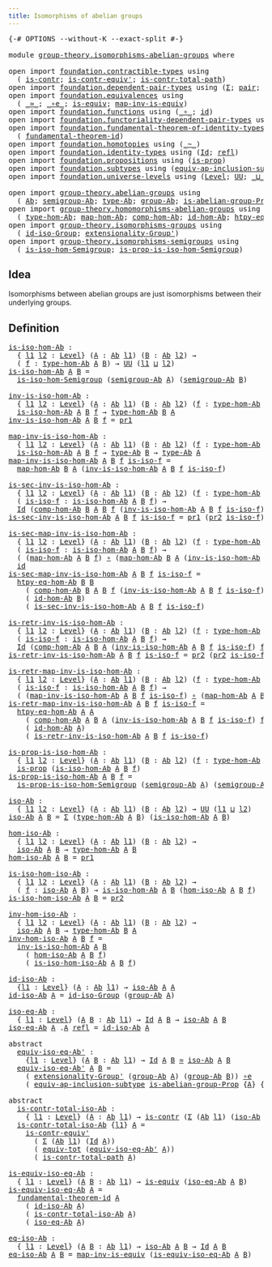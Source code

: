 ```yaml
---
title: Isomorphisms of abelian groups
---
```


<pre class="Agda"><a id="56" class="Symbol">{-#</a> <a id="60" class="Keyword">OPTIONS</a> <a id="68" class="Pragma">--without-K</a> <a id="80" class="Pragma">--exact-split</a> <a id="94" class="Symbol">#-}</a>

<a id="99" class="Keyword">module</a> <a id="106" href="group-theory.isomorphisms-abelian-groups.html" class="Module">group-theory.isomorphisms-abelian-groups</a> <a id="147" class="Keyword">where</a>

<a id="154" class="Keyword">open</a> <a id="159" class="Keyword">import</a> <a id="166" href="foundation.contractible-types.html" class="Module">foundation.contractible-types</a> <a id="196" class="Keyword">using</a>
  <a id="204" class="Symbol">(</a> <a id="206" href="foundation-core.contractible-types.html#1006" class="Function">is-contr</a><a id="214" class="Symbol">;</a> <a id="216" href="foundation-core.contractible-types.html#3813" class="Function">is-contr-equiv&#39;</a><a id="231" class="Symbol">;</a> <a id="233" href="foundation-core.contractible-types.html#2046" class="Function">is-contr-total-path</a><a id="252" class="Symbol">)</a>
<a id="254" class="Keyword">open</a> <a id="259" class="Keyword">import</a> <a id="266" href="foundation.dependent-pair-types.html" class="Module">foundation.dependent-pair-types</a> <a id="298" class="Keyword">using</a> <a id="304" class="Symbol">(</a><a id="305" href="foundation-core.dependent-pair-types.html#515" class="Record">Σ</a><a id="306" class="Symbol">;</a> <a id="308" href="foundation-core.dependent-pair-types.html#588" class="InductiveConstructor">pair</a><a id="312" class="Symbol">;</a> <a id="314" href="foundation-core.dependent-pair-types.html#605" class="Field">pr1</a><a id="317" class="Symbol">;</a> <a id="319" href="foundation-core.dependent-pair-types.html#617" class="Field">pr2</a><a id="322" class="Symbol">)</a>
<a id="324" class="Keyword">open</a> <a id="329" class="Keyword">import</a> <a id="336" href="foundation.equivalences.html" class="Module">foundation.equivalences</a> <a id="360" class="Keyword">using</a>
  <a id="368" class="Symbol">(</a> <a id="370" href="foundation-core.equivalences.html#1621" class="Function Operator">_≃_</a><a id="373" class="Symbol">;</a> <a id="375" href="foundation-core.equivalences.html#7869" class="Function Operator">_∘e_</a><a id="379" class="Symbol">;</a> <a id="381" href="foundation-core.equivalences.html#1556" class="Function">is-equiv</a><a id="389" class="Symbol">;</a> <a id="391" href="foundation-core.equivalences.html#4187" class="Function">map-inv-is-equiv</a><a id="407" class="Symbol">)</a>
<a id="409" class="Keyword">open</a> <a id="414" class="Keyword">import</a> <a id="421" href="foundation.functions.html" class="Module">foundation.functions</a> <a id="442" class="Keyword">using</a> <a id="448" class="Symbol">(</a><a id="449" href="foundation-core.functions.html#420" class="Function Operator">_∘_</a><a id="452" class="Symbol">;</a> <a id="454" href="foundation-core.functions.html#322" class="Function">id</a><a id="456" class="Symbol">)</a>
<a id="458" class="Keyword">open</a> <a id="463" class="Keyword">import</a> <a id="470" href="foundation.functoriality-dependent-pair-types.html" class="Module">foundation.functoriality-dependent-pair-types</a> <a id="516" class="Keyword">using</a> <a id="522" class="Symbol">(</a><a id="523" href="foundation-core.functoriality-dependent-pair-types.html#6817" class="Function">equiv-tot</a><a id="532" class="Symbol">)</a>
<a id="534" class="Keyword">open</a> <a id="539" class="Keyword">import</a> <a id="546" href="foundation.fundamental-theorem-of-identity-types.html" class="Module">foundation.fundamental-theorem-of-identity-types</a> <a id="595" class="Keyword">using</a>
  <a id="603" class="Symbol">(</a> <a id="605" href="foundation-core.fundamental-theorem-of-identity-types.html#1904" class="Function">fundamental-theorem-id</a><a id="627" class="Symbol">)</a>
<a id="629" class="Keyword">open</a> <a id="634" class="Keyword">import</a> <a id="641" href="foundation.homotopies.html" class="Module">foundation.homotopies</a> <a id="663" class="Keyword">using</a> <a id="669" class="Symbol">(</a><a id="670" href="foundation-core.homotopies.html#627" class="Function Operator">_~_</a><a id="673" class="Symbol">)</a>
<a id="675" class="Keyword">open</a> <a id="680" class="Keyword">import</a> <a id="687" href="foundation.identity-types.html" class="Module">foundation.identity-types</a> <a id="713" class="Keyword">using</a> <a id="719" class="Symbol">(</a><a id="720" href="foundation-core.identity-types.html#1767" class="Datatype">Id</a><a id="722" class="Symbol">;</a> <a id="724" href="foundation-core.identity-types.html#1820" class="InductiveConstructor">refl</a><a id="728" class="Symbol">)</a>
<a id="730" class="Keyword">open</a> <a id="735" class="Keyword">import</a> <a id="742" href="foundation.propositions.html" class="Module">foundation.propositions</a> <a id="766" class="Keyword">using</a> <a id="772" class="Symbol">(</a><a id="773" href="foundation-core.propositions.html#1309" class="Function">is-prop</a><a id="780" class="Symbol">)</a>
<a id="782" class="Keyword">open</a> <a id="787" class="Keyword">import</a> <a id="794" href="foundation.subtypes.html" class="Module">foundation.subtypes</a> <a id="814" class="Keyword">using</a> <a id="820" class="Symbol">(</a><a id="821" href="foundation-core.subtypes.html#4122" class="Function">equiv-ap-inclusion-subtype</a><a id="847" class="Symbol">)</a>
<a id="849" class="Keyword">open</a> <a id="854" class="Keyword">import</a> <a id="861" href="foundation.universe-levels.html" class="Module">foundation.universe-levels</a> <a id="888" class="Keyword">using</a> <a id="894" class="Symbol">(</a><a id="895" href="Agda.Primitive.html#597" class="Postulate">Level</a><a id="900" class="Symbol">;</a> <a id="902" href="foundation-core.universe-levels.html#235" class="Primitive">UU</a><a id="904" class="Symbol">;</a> <a id="906" href="Agda.Primitive.html#810" class="Primitive Operator">_⊔_</a><a id="909" class="Symbol">)</a>

<a id="912" class="Keyword">open</a> <a id="917" class="Keyword">import</a> <a id="924" href="group-theory.abelian-groups.html" class="Module">group-theory.abelian-groups</a> <a id="952" class="Keyword">using</a>
  <a id="960" class="Symbol">(</a> <a id="962" href="group-theory.abelian-groups.html#2476" class="Function">Ab</a><a id="964" class="Symbol">;</a> <a id="966" href="group-theory.abelian-groups.html#3610" class="Function">semigroup-Ab</a><a id="978" class="Symbol">;</a> <a id="980" href="group-theory.abelian-groups.html#2690" class="Function">type-Ab</a><a id="987" class="Symbol">;</a> <a id="989" href="group-theory.abelian-groups.html#2544" class="Function">group-Ab</a><a id="997" class="Symbol">;</a> <a id="999" href="group-theory.abelian-groups.html#1971" class="Function">is-abelian-group-Prop</a><a id="1020" class="Symbol">)</a>
<a id="1022" class="Keyword">open</a> <a id="1027" class="Keyword">import</a> <a id="1034" href="group-theory.homomorphisms-abelian-groups.html" class="Module">group-theory.homomorphisms-abelian-groups</a> <a id="1076" class="Keyword">using</a>
  <a id="1084" class="Symbol">(</a> <a id="1086" href="group-theory.homomorphisms-abelian-groups.html#1796" class="Function">type-hom-Ab</a><a id="1097" class="Symbol">;</a> <a id="1099" href="group-theory.homomorphisms-abelian-groups.html#1883" class="Function">map-hom-Ab</a><a id="1109" class="Symbol">;</a> <a id="1111" href="group-theory.homomorphisms-abelian-groups.html#4329" class="Function">comp-hom-Ab</a><a id="1122" class="Symbol">;</a> <a id="1124" href="group-theory.homomorphisms-abelian-groups.html#4173" class="Function">id-hom-Ab</a><a id="1133" class="Symbol">;</a> <a id="1135" href="group-theory.homomorphisms-abelian-groups.html#3176" class="Function">htpy-eq-hom-Ab</a><a id="1149" class="Symbol">)</a>
<a id="1151" class="Keyword">open</a> <a id="1156" class="Keyword">import</a> <a id="1163" href="group-theory.isomorphisms-groups.html" class="Module">group-theory.isomorphisms-groups</a> <a id="1196" class="Keyword">using</a>
  <a id="1204" class="Symbol">(</a> <a id="1206" href="group-theory.isomorphisms-groups.html#2660" class="Function">id-iso-Group</a><a id="1218" class="Symbol">;</a> <a id="1220" href="group-theory.isomorphisms-groups.html#3049" class="Function">extensionality-Group&#39;</a><a id="1241" class="Symbol">)</a>
<a id="1243" class="Keyword">open</a> <a id="1248" class="Keyword">import</a> <a id="1255" href="group-theory.isomorphisms-semigroups.html" class="Module">group-theory.isomorphisms-semigroups</a> <a id="1292" class="Keyword">using</a>
  <a id="1300" class="Symbol">(</a> <a id="1302" href="group-theory.isomorphisms-semigroups.html#1996" class="Function">is-iso-hom-Semigroup</a><a id="1322" class="Symbol">;</a> <a id="1324" href="group-theory.isomorphisms-semigroups.html#3633" class="Function">is-prop-is-iso-hom-Semigroup</a><a id="1352" class="Symbol">)</a>
</pre>
## Idea

Isomorphisms between abelian groups are just isomorphisms between their underlying groups.

## Definition

<pre class="Agda"><a id="is-iso-hom-Ab"></a><a id="1483" href="group-theory.isomorphisms-abelian-groups.html#1483" class="Function">is-iso-hom-Ab</a> <a id="1497" class="Symbol">:</a>
  <a id="1501" class="Symbol">{</a> <a id="1503" href="group-theory.isomorphisms-abelian-groups.html#1503" class="Bound">l1</a> <a id="1506" href="group-theory.isomorphisms-abelian-groups.html#1506" class="Bound">l2</a> <a id="1509" class="Symbol">:</a> <a id="1511" href="Agda.Primitive.html#597" class="Postulate">Level</a><a id="1516" class="Symbol">}</a> <a id="1518" class="Symbol">(</a><a id="1519" href="group-theory.isomorphisms-abelian-groups.html#1519" class="Bound">A</a> <a id="1521" class="Symbol">:</a> <a id="1523" href="group-theory.abelian-groups.html#2476" class="Function">Ab</a> <a id="1526" href="group-theory.isomorphisms-abelian-groups.html#1503" class="Bound">l1</a><a id="1528" class="Symbol">)</a> <a id="1530" class="Symbol">(</a><a id="1531" href="group-theory.isomorphisms-abelian-groups.html#1531" class="Bound">B</a> <a id="1533" class="Symbol">:</a> <a id="1535" href="group-theory.abelian-groups.html#2476" class="Function">Ab</a> <a id="1538" href="group-theory.isomorphisms-abelian-groups.html#1506" class="Bound">l2</a><a id="1540" class="Symbol">)</a> <a id="1542" class="Symbol">→</a>
  <a id="1546" class="Symbol">(</a> <a id="1548" href="group-theory.isomorphisms-abelian-groups.html#1548" class="Bound">f</a> <a id="1550" class="Symbol">:</a> <a id="1552" href="group-theory.homomorphisms-abelian-groups.html#1796" class="Function">type-hom-Ab</a> <a id="1564" href="group-theory.isomorphisms-abelian-groups.html#1519" class="Bound">A</a> <a id="1566" href="group-theory.isomorphisms-abelian-groups.html#1531" class="Bound">B</a><a id="1567" class="Symbol">)</a> <a id="1569" class="Symbol">→</a> <a id="1571" href="foundation-core.universe-levels.html#235" class="Primitive">UU</a> <a id="1574" class="Symbol">(</a><a id="1575" href="group-theory.isomorphisms-abelian-groups.html#1503" class="Bound">l1</a> <a id="1578" href="Agda.Primitive.html#810" class="Primitive Operator">⊔</a> <a id="1580" href="group-theory.isomorphisms-abelian-groups.html#1506" class="Bound">l2</a><a id="1582" class="Symbol">)</a>
<a id="1584" href="group-theory.isomorphisms-abelian-groups.html#1483" class="Function">is-iso-hom-Ab</a> <a id="1598" href="group-theory.isomorphisms-abelian-groups.html#1598" class="Bound">A</a> <a id="1600" href="group-theory.isomorphisms-abelian-groups.html#1600" class="Bound">B</a> <a id="1602" class="Symbol">=</a>
  <a id="1606" href="group-theory.isomorphisms-semigroups.html#1996" class="Function">is-iso-hom-Semigroup</a> <a id="1627" class="Symbol">(</a><a id="1628" href="group-theory.abelian-groups.html#3610" class="Function">semigroup-Ab</a> <a id="1641" href="group-theory.isomorphisms-abelian-groups.html#1598" class="Bound">A</a><a id="1642" class="Symbol">)</a> <a id="1644" class="Symbol">(</a><a id="1645" href="group-theory.abelian-groups.html#3610" class="Function">semigroup-Ab</a> <a id="1658" href="group-theory.isomorphisms-abelian-groups.html#1600" class="Bound">B</a><a id="1659" class="Symbol">)</a>

<a id="inv-is-iso-hom-Ab"></a><a id="1662" href="group-theory.isomorphisms-abelian-groups.html#1662" class="Function">inv-is-iso-hom-Ab</a> <a id="1680" class="Symbol">:</a>
  <a id="1684" class="Symbol">{</a> <a id="1686" href="group-theory.isomorphisms-abelian-groups.html#1686" class="Bound">l1</a> <a id="1689" href="group-theory.isomorphisms-abelian-groups.html#1689" class="Bound">l2</a> <a id="1692" class="Symbol">:</a> <a id="1694" href="Agda.Primitive.html#597" class="Postulate">Level</a><a id="1699" class="Symbol">}</a> <a id="1701" class="Symbol">(</a><a id="1702" href="group-theory.isomorphisms-abelian-groups.html#1702" class="Bound">A</a> <a id="1704" class="Symbol">:</a> <a id="1706" href="group-theory.abelian-groups.html#2476" class="Function">Ab</a> <a id="1709" href="group-theory.isomorphisms-abelian-groups.html#1686" class="Bound">l1</a><a id="1711" class="Symbol">)</a> <a id="1713" class="Symbol">(</a><a id="1714" href="group-theory.isomorphisms-abelian-groups.html#1714" class="Bound">B</a> <a id="1716" class="Symbol">:</a> <a id="1718" href="group-theory.abelian-groups.html#2476" class="Function">Ab</a> <a id="1721" href="group-theory.isomorphisms-abelian-groups.html#1689" class="Bound">l2</a><a id="1723" class="Symbol">)</a> <a id="1725" class="Symbol">(</a><a id="1726" href="group-theory.isomorphisms-abelian-groups.html#1726" class="Bound">f</a> <a id="1728" class="Symbol">:</a> <a id="1730" href="group-theory.homomorphisms-abelian-groups.html#1796" class="Function">type-hom-Ab</a> <a id="1742" href="group-theory.isomorphisms-abelian-groups.html#1702" class="Bound">A</a> <a id="1744" href="group-theory.isomorphisms-abelian-groups.html#1714" class="Bound">B</a><a id="1745" class="Symbol">)</a> <a id="1747" class="Symbol">→</a>
  <a id="1751" href="group-theory.isomorphisms-abelian-groups.html#1483" class="Function">is-iso-hom-Ab</a> <a id="1765" href="group-theory.isomorphisms-abelian-groups.html#1702" class="Bound">A</a> <a id="1767" href="group-theory.isomorphisms-abelian-groups.html#1714" class="Bound">B</a> <a id="1769" href="group-theory.isomorphisms-abelian-groups.html#1726" class="Bound">f</a> <a id="1771" class="Symbol">→</a> <a id="1773" href="group-theory.homomorphisms-abelian-groups.html#1796" class="Function">type-hom-Ab</a> <a id="1785" href="group-theory.isomorphisms-abelian-groups.html#1714" class="Bound">B</a> <a id="1787" href="group-theory.isomorphisms-abelian-groups.html#1702" class="Bound">A</a>
<a id="1789" href="group-theory.isomorphisms-abelian-groups.html#1662" class="Function">inv-is-iso-hom-Ab</a> <a id="1807" href="group-theory.isomorphisms-abelian-groups.html#1807" class="Bound">A</a> <a id="1809" href="group-theory.isomorphisms-abelian-groups.html#1809" class="Bound">B</a> <a id="1811" href="group-theory.isomorphisms-abelian-groups.html#1811" class="Bound">f</a> <a id="1813" class="Symbol">=</a> <a id="1815" href="foundation-core.dependent-pair-types.html#605" class="Field">pr1</a>

<a id="map-inv-is-iso-hom-Ab"></a><a id="1820" href="group-theory.isomorphisms-abelian-groups.html#1820" class="Function">map-inv-is-iso-hom-Ab</a> <a id="1842" class="Symbol">:</a>
  <a id="1846" class="Symbol">{</a> <a id="1848" href="group-theory.isomorphisms-abelian-groups.html#1848" class="Bound">l1</a> <a id="1851" href="group-theory.isomorphisms-abelian-groups.html#1851" class="Bound">l2</a> <a id="1854" class="Symbol">:</a> <a id="1856" href="Agda.Primitive.html#597" class="Postulate">Level</a><a id="1861" class="Symbol">}</a> <a id="1863" class="Symbol">(</a><a id="1864" href="group-theory.isomorphisms-abelian-groups.html#1864" class="Bound">A</a> <a id="1866" class="Symbol">:</a> <a id="1868" href="group-theory.abelian-groups.html#2476" class="Function">Ab</a> <a id="1871" href="group-theory.isomorphisms-abelian-groups.html#1848" class="Bound">l1</a><a id="1873" class="Symbol">)</a> <a id="1875" class="Symbol">(</a><a id="1876" href="group-theory.isomorphisms-abelian-groups.html#1876" class="Bound">B</a> <a id="1878" class="Symbol">:</a> <a id="1880" href="group-theory.abelian-groups.html#2476" class="Function">Ab</a> <a id="1883" href="group-theory.isomorphisms-abelian-groups.html#1851" class="Bound">l2</a><a id="1885" class="Symbol">)</a> <a id="1887" class="Symbol">(</a><a id="1888" href="group-theory.isomorphisms-abelian-groups.html#1888" class="Bound">f</a> <a id="1890" class="Symbol">:</a> <a id="1892" href="group-theory.homomorphisms-abelian-groups.html#1796" class="Function">type-hom-Ab</a> <a id="1904" href="group-theory.isomorphisms-abelian-groups.html#1864" class="Bound">A</a> <a id="1906" href="group-theory.isomorphisms-abelian-groups.html#1876" class="Bound">B</a><a id="1907" class="Symbol">)</a> <a id="1909" class="Symbol">→</a>
  <a id="1913" href="group-theory.isomorphisms-abelian-groups.html#1483" class="Function">is-iso-hom-Ab</a> <a id="1927" href="group-theory.isomorphisms-abelian-groups.html#1864" class="Bound">A</a> <a id="1929" href="group-theory.isomorphisms-abelian-groups.html#1876" class="Bound">B</a> <a id="1931" href="group-theory.isomorphisms-abelian-groups.html#1888" class="Bound">f</a> <a id="1933" class="Symbol">→</a> <a id="1935" href="group-theory.abelian-groups.html#2690" class="Function">type-Ab</a> <a id="1943" href="group-theory.isomorphisms-abelian-groups.html#1876" class="Bound">B</a> <a id="1945" class="Symbol">→</a> <a id="1947" href="group-theory.abelian-groups.html#2690" class="Function">type-Ab</a> <a id="1955" href="group-theory.isomorphisms-abelian-groups.html#1864" class="Bound">A</a>
<a id="1957" href="group-theory.isomorphisms-abelian-groups.html#1820" class="Function">map-inv-is-iso-hom-Ab</a> <a id="1979" href="group-theory.isomorphisms-abelian-groups.html#1979" class="Bound">A</a> <a id="1981" href="group-theory.isomorphisms-abelian-groups.html#1981" class="Bound">B</a> <a id="1983" href="group-theory.isomorphisms-abelian-groups.html#1983" class="Bound">f</a> <a id="1985" href="group-theory.isomorphisms-abelian-groups.html#1985" class="Bound">is-iso-f</a> <a id="1994" class="Symbol">=</a>
  <a id="1998" href="group-theory.homomorphisms-abelian-groups.html#1883" class="Function">map-hom-Ab</a> <a id="2009" href="group-theory.isomorphisms-abelian-groups.html#1981" class="Bound">B</a> <a id="2011" href="group-theory.isomorphisms-abelian-groups.html#1979" class="Bound">A</a> <a id="2013" class="Symbol">(</a><a id="2014" href="group-theory.isomorphisms-abelian-groups.html#1662" class="Function">inv-is-iso-hom-Ab</a> <a id="2032" href="group-theory.isomorphisms-abelian-groups.html#1979" class="Bound">A</a> <a id="2034" href="group-theory.isomorphisms-abelian-groups.html#1981" class="Bound">B</a> <a id="2036" href="group-theory.isomorphisms-abelian-groups.html#1983" class="Bound">f</a> <a id="2038" href="group-theory.isomorphisms-abelian-groups.html#1985" class="Bound">is-iso-f</a><a id="2046" class="Symbol">)</a>

<a id="is-sec-inv-is-iso-hom-Ab"></a><a id="2049" href="group-theory.isomorphisms-abelian-groups.html#2049" class="Function">is-sec-inv-is-iso-hom-Ab</a> <a id="2074" class="Symbol">:</a>
  <a id="2078" class="Symbol">{</a> <a id="2080" href="group-theory.isomorphisms-abelian-groups.html#2080" class="Bound">l1</a> <a id="2083" href="group-theory.isomorphisms-abelian-groups.html#2083" class="Bound">l2</a> <a id="2086" class="Symbol">:</a> <a id="2088" href="Agda.Primitive.html#597" class="Postulate">Level</a><a id="2093" class="Symbol">}</a> <a id="2095" class="Symbol">(</a><a id="2096" href="group-theory.isomorphisms-abelian-groups.html#2096" class="Bound">A</a> <a id="2098" class="Symbol">:</a> <a id="2100" href="group-theory.abelian-groups.html#2476" class="Function">Ab</a> <a id="2103" href="group-theory.isomorphisms-abelian-groups.html#2080" class="Bound">l1</a><a id="2105" class="Symbol">)</a> <a id="2107" class="Symbol">(</a><a id="2108" href="group-theory.isomorphisms-abelian-groups.html#2108" class="Bound">B</a> <a id="2110" class="Symbol">:</a> <a id="2112" href="group-theory.abelian-groups.html#2476" class="Function">Ab</a> <a id="2115" href="group-theory.isomorphisms-abelian-groups.html#2083" class="Bound">l2</a><a id="2117" class="Symbol">)</a> <a id="2119" class="Symbol">(</a><a id="2120" href="group-theory.isomorphisms-abelian-groups.html#2120" class="Bound">f</a> <a id="2122" class="Symbol">:</a> <a id="2124" href="group-theory.homomorphisms-abelian-groups.html#1796" class="Function">type-hom-Ab</a> <a id="2136" href="group-theory.isomorphisms-abelian-groups.html#2096" class="Bound">A</a> <a id="2138" href="group-theory.isomorphisms-abelian-groups.html#2108" class="Bound">B</a><a id="2139" class="Symbol">)</a> <a id="2141" class="Symbol">→</a>
  <a id="2145" class="Symbol">(</a> <a id="2147" href="group-theory.isomorphisms-abelian-groups.html#2147" class="Bound">is-iso-f</a> <a id="2156" class="Symbol">:</a> <a id="2158" href="group-theory.isomorphisms-abelian-groups.html#1483" class="Function">is-iso-hom-Ab</a> <a id="2172" href="group-theory.isomorphisms-abelian-groups.html#2096" class="Bound">A</a> <a id="2174" href="group-theory.isomorphisms-abelian-groups.html#2108" class="Bound">B</a> <a id="2176" href="group-theory.isomorphisms-abelian-groups.html#2120" class="Bound">f</a><a id="2177" class="Symbol">)</a> <a id="2179" class="Symbol">→</a>
  <a id="2183" href="foundation-core.identity-types.html#1767" class="Datatype">Id</a> <a id="2186" class="Symbol">(</a><a id="2187" href="group-theory.homomorphisms-abelian-groups.html#4329" class="Function">comp-hom-Ab</a> <a id="2199" href="group-theory.isomorphisms-abelian-groups.html#2108" class="Bound">B</a> <a id="2201" href="group-theory.isomorphisms-abelian-groups.html#2096" class="Bound">A</a> <a id="2203" href="group-theory.isomorphisms-abelian-groups.html#2108" class="Bound">B</a> <a id="2205" href="group-theory.isomorphisms-abelian-groups.html#2120" class="Bound">f</a> <a id="2207" class="Symbol">(</a><a id="2208" href="group-theory.isomorphisms-abelian-groups.html#1662" class="Function">inv-is-iso-hom-Ab</a> <a id="2226" href="group-theory.isomorphisms-abelian-groups.html#2096" class="Bound">A</a> <a id="2228" href="group-theory.isomorphisms-abelian-groups.html#2108" class="Bound">B</a> <a id="2230" href="group-theory.isomorphisms-abelian-groups.html#2120" class="Bound">f</a> <a id="2232" href="group-theory.isomorphisms-abelian-groups.html#2147" class="Bound">is-iso-f</a><a id="2240" class="Symbol">))</a> <a id="2243" class="Symbol">(</a><a id="2244" href="group-theory.homomorphisms-abelian-groups.html#4173" class="Function">id-hom-Ab</a> <a id="2254" href="group-theory.isomorphisms-abelian-groups.html#2108" class="Bound">B</a><a id="2255" class="Symbol">)</a>
<a id="2257" href="group-theory.isomorphisms-abelian-groups.html#2049" class="Function">is-sec-inv-is-iso-hom-Ab</a> <a id="2282" href="group-theory.isomorphisms-abelian-groups.html#2282" class="Bound">A</a> <a id="2284" href="group-theory.isomorphisms-abelian-groups.html#2284" class="Bound">B</a> <a id="2286" href="group-theory.isomorphisms-abelian-groups.html#2286" class="Bound">f</a> <a id="2288" href="group-theory.isomorphisms-abelian-groups.html#2288" class="Bound">is-iso-f</a> <a id="2297" class="Symbol">=</a> <a id="2299" href="foundation-core.dependent-pair-types.html#605" class="Field">pr1</a> <a id="2303" class="Symbol">(</a><a id="2304" href="foundation-core.dependent-pair-types.html#617" class="Field">pr2</a> <a id="2308" href="group-theory.isomorphisms-abelian-groups.html#2288" class="Bound">is-iso-f</a><a id="2316" class="Symbol">)</a>

<a id="is-sec-map-inv-is-iso-hom-Ab"></a><a id="2319" href="group-theory.isomorphisms-abelian-groups.html#2319" class="Function">is-sec-map-inv-is-iso-hom-Ab</a> <a id="2348" class="Symbol">:</a>
  <a id="2352" class="Symbol">{</a> <a id="2354" href="group-theory.isomorphisms-abelian-groups.html#2354" class="Bound">l1</a> <a id="2357" href="group-theory.isomorphisms-abelian-groups.html#2357" class="Bound">l2</a> <a id="2360" class="Symbol">:</a> <a id="2362" href="Agda.Primitive.html#597" class="Postulate">Level</a><a id="2367" class="Symbol">}</a> <a id="2369" class="Symbol">(</a><a id="2370" href="group-theory.isomorphisms-abelian-groups.html#2370" class="Bound">A</a> <a id="2372" class="Symbol">:</a> <a id="2374" href="group-theory.abelian-groups.html#2476" class="Function">Ab</a> <a id="2377" href="group-theory.isomorphisms-abelian-groups.html#2354" class="Bound">l1</a><a id="2379" class="Symbol">)</a> <a id="2381" class="Symbol">(</a><a id="2382" href="group-theory.isomorphisms-abelian-groups.html#2382" class="Bound">B</a> <a id="2384" class="Symbol">:</a> <a id="2386" href="group-theory.abelian-groups.html#2476" class="Function">Ab</a> <a id="2389" href="group-theory.isomorphisms-abelian-groups.html#2357" class="Bound">l2</a><a id="2391" class="Symbol">)</a> <a id="2393" class="Symbol">(</a><a id="2394" href="group-theory.isomorphisms-abelian-groups.html#2394" class="Bound">f</a> <a id="2396" class="Symbol">:</a> <a id="2398" href="group-theory.homomorphisms-abelian-groups.html#1796" class="Function">type-hom-Ab</a> <a id="2410" href="group-theory.isomorphisms-abelian-groups.html#2370" class="Bound">A</a> <a id="2412" href="group-theory.isomorphisms-abelian-groups.html#2382" class="Bound">B</a><a id="2413" class="Symbol">)</a> <a id="2415" class="Symbol">→</a>
  <a id="2419" class="Symbol">(</a> <a id="2421" href="group-theory.isomorphisms-abelian-groups.html#2421" class="Bound">is-iso-f</a> <a id="2430" class="Symbol">:</a> <a id="2432" href="group-theory.isomorphisms-abelian-groups.html#1483" class="Function">is-iso-hom-Ab</a> <a id="2446" href="group-theory.isomorphisms-abelian-groups.html#2370" class="Bound">A</a> <a id="2448" href="group-theory.isomorphisms-abelian-groups.html#2382" class="Bound">B</a> <a id="2450" href="group-theory.isomorphisms-abelian-groups.html#2394" class="Bound">f</a><a id="2451" class="Symbol">)</a> <a id="2453" class="Symbol">→</a>
  <a id="2457" class="Symbol">(</a> <a id="2459" class="Symbol">(</a><a id="2460" href="group-theory.homomorphisms-abelian-groups.html#1883" class="Function">map-hom-Ab</a> <a id="2471" href="group-theory.isomorphisms-abelian-groups.html#2370" class="Bound">A</a> <a id="2473" href="group-theory.isomorphisms-abelian-groups.html#2382" class="Bound">B</a> <a id="2475" href="group-theory.isomorphisms-abelian-groups.html#2394" class="Bound">f</a><a id="2476" class="Symbol">)</a> <a id="2478" href="foundation-core.functions.html#420" class="Function Operator">∘</a> <a id="2480" class="Symbol">(</a><a id="2481" href="group-theory.homomorphisms-abelian-groups.html#1883" class="Function">map-hom-Ab</a> <a id="2492" href="group-theory.isomorphisms-abelian-groups.html#2382" class="Bound">B</a> <a id="2494" href="group-theory.isomorphisms-abelian-groups.html#2370" class="Bound">A</a> <a id="2496" class="Symbol">(</a><a id="2497" href="group-theory.isomorphisms-abelian-groups.html#1662" class="Function">inv-is-iso-hom-Ab</a> <a id="2515" href="group-theory.isomorphisms-abelian-groups.html#2370" class="Bound">A</a> <a id="2517" href="group-theory.isomorphisms-abelian-groups.html#2382" class="Bound">B</a> <a id="2519" href="group-theory.isomorphisms-abelian-groups.html#2394" class="Bound">f</a> <a id="2521" href="group-theory.isomorphisms-abelian-groups.html#2421" class="Bound">is-iso-f</a><a id="2529" class="Symbol">)))</a> <a id="2533" href="foundation-core.homotopies.html#627" class="Function Operator">~</a>
  <a id="2537" href="foundation-core.functions.html#322" class="Function">id</a>
<a id="2540" href="group-theory.isomorphisms-abelian-groups.html#2319" class="Function">is-sec-map-inv-is-iso-hom-Ab</a> <a id="2569" href="group-theory.isomorphisms-abelian-groups.html#2569" class="Bound">A</a> <a id="2571" href="group-theory.isomorphisms-abelian-groups.html#2571" class="Bound">B</a> <a id="2573" href="group-theory.isomorphisms-abelian-groups.html#2573" class="Bound">f</a> <a id="2575" href="group-theory.isomorphisms-abelian-groups.html#2575" class="Bound">is-iso-f</a> <a id="2584" class="Symbol">=</a>
  <a id="2588" href="group-theory.homomorphisms-abelian-groups.html#3176" class="Function">htpy-eq-hom-Ab</a> <a id="2603" href="group-theory.isomorphisms-abelian-groups.html#2571" class="Bound">B</a> <a id="2605" href="group-theory.isomorphisms-abelian-groups.html#2571" class="Bound">B</a>
    <a id="2611" class="Symbol">(</a> <a id="2613" href="group-theory.homomorphisms-abelian-groups.html#4329" class="Function">comp-hom-Ab</a> <a id="2625" href="group-theory.isomorphisms-abelian-groups.html#2571" class="Bound">B</a> <a id="2627" href="group-theory.isomorphisms-abelian-groups.html#2569" class="Bound">A</a> <a id="2629" href="group-theory.isomorphisms-abelian-groups.html#2571" class="Bound">B</a> <a id="2631" href="group-theory.isomorphisms-abelian-groups.html#2573" class="Bound">f</a> <a id="2633" class="Symbol">(</a><a id="2634" href="group-theory.isomorphisms-abelian-groups.html#1662" class="Function">inv-is-iso-hom-Ab</a> <a id="2652" href="group-theory.isomorphisms-abelian-groups.html#2569" class="Bound">A</a> <a id="2654" href="group-theory.isomorphisms-abelian-groups.html#2571" class="Bound">B</a> <a id="2656" href="group-theory.isomorphisms-abelian-groups.html#2573" class="Bound">f</a> <a id="2658" href="group-theory.isomorphisms-abelian-groups.html#2575" class="Bound">is-iso-f</a><a id="2666" class="Symbol">))</a>
    <a id="2673" class="Symbol">(</a> <a id="2675" href="group-theory.homomorphisms-abelian-groups.html#4173" class="Function">id-hom-Ab</a> <a id="2685" href="group-theory.isomorphisms-abelian-groups.html#2571" class="Bound">B</a><a id="2686" class="Symbol">)</a>
    <a id="2692" class="Symbol">(</a> <a id="2694" href="group-theory.isomorphisms-abelian-groups.html#2049" class="Function">is-sec-inv-is-iso-hom-Ab</a> <a id="2719" href="group-theory.isomorphisms-abelian-groups.html#2569" class="Bound">A</a> <a id="2721" href="group-theory.isomorphisms-abelian-groups.html#2571" class="Bound">B</a> <a id="2723" href="group-theory.isomorphisms-abelian-groups.html#2573" class="Bound">f</a> <a id="2725" href="group-theory.isomorphisms-abelian-groups.html#2575" class="Bound">is-iso-f</a><a id="2733" class="Symbol">)</a>

<a id="is-retr-inv-is-iso-hom-Ab"></a><a id="2736" href="group-theory.isomorphisms-abelian-groups.html#2736" class="Function">is-retr-inv-is-iso-hom-Ab</a> <a id="2762" class="Symbol">:</a>
  <a id="2766" class="Symbol">{</a> <a id="2768" href="group-theory.isomorphisms-abelian-groups.html#2768" class="Bound">l1</a> <a id="2771" href="group-theory.isomorphisms-abelian-groups.html#2771" class="Bound">l2</a> <a id="2774" class="Symbol">:</a> <a id="2776" href="Agda.Primitive.html#597" class="Postulate">Level</a><a id="2781" class="Symbol">}</a> <a id="2783" class="Symbol">(</a><a id="2784" href="group-theory.isomorphisms-abelian-groups.html#2784" class="Bound">A</a> <a id="2786" class="Symbol">:</a> <a id="2788" href="group-theory.abelian-groups.html#2476" class="Function">Ab</a> <a id="2791" href="group-theory.isomorphisms-abelian-groups.html#2768" class="Bound">l1</a><a id="2793" class="Symbol">)</a> <a id="2795" class="Symbol">(</a><a id="2796" href="group-theory.isomorphisms-abelian-groups.html#2796" class="Bound">B</a> <a id="2798" class="Symbol">:</a> <a id="2800" href="group-theory.abelian-groups.html#2476" class="Function">Ab</a> <a id="2803" href="group-theory.isomorphisms-abelian-groups.html#2771" class="Bound">l2</a><a id="2805" class="Symbol">)</a> <a id="2807" class="Symbol">(</a><a id="2808" href="group-theory.isomorphisms-abelian-groups.html#2808" class="Bound">f</a> <a id="2810" class="Symbol">:</a> <a id="2812" href="group-theory.homomorphisms-abelian-groups.html#1796" class="Function">type-hom-Ab</a> <a id="2824" href="group-theory.isomorphisms-abelian-groups.html#2784" class="Bound">A</a> <a id="2826" href="group-theory.isomorphisms-abelian-groups.html#2796" class="Bound">B</a><a id="2827" class="Symbol">)</a> <a id="2829" class="Symbol">→</a>
  <a id="2833" class="Symbol">(</a> <a id="2835" href="group-theory.isomorphisms-abelian-groups.html#2835" class="Bound">is-iso-f</a> <a id="2844" class="Symbol">:</a> <a id="2846" href="group-theory.isomorphisms-abelian-groups.html#1483" class="Function">is-iso-hom-Ab</a> <a id="2860" href="group-theory.isomorphisms-abelian-groups.html#2784" class="Bound">A</a> <a id="2862" href="group-theory.isomorphisms-abelian-groups.html#2796" class="Bound">B</a> <a id="2864" href="group-theory.isomorphisms-abelian-groups.html#2808" class="Bound">f</a><a id="2865" class="Symbol">)</a> <a id="2867" class="Symbol">→</a>
  <a id="2871" href="foundation-core.identity-types.html#1767" class="Datatype">Id</a> <a id="2874" class="Symbol">(</a><a id="2875" href="group-theory.homomorphisms-abelian-groups.html#4329" class="Function">comp-hom-Ab</a> <a id="2887" href="group-theory.isomorphisms-abelian-groups.html#2784" class="Bound">A</a> <a id="2889" href="group-theory.isomorphisms-abelian-groups.html#2796" class="Bound">B</a> <a id="2891" href="group-theory.isomorphisms-abelian-groups.html#2784" class="Bound">A</a> <a id="2893" class="Symbol">(</a><a id="2894" href="group-theory.isomorphisms-abelian-groups.html#1662" class="Function">inv-is-iso-hom-Ab</a> <a id="2912" href="group-theory.isomorphisms-abelian-groups.html#2784" class="Bound">A</a> <a id="2914" href="group-theory.isomorphisms-abelian-groups.html#2796" class="Bound">B</a> <a id="2916" href="group-theory.isomorphisms-abelian-groups.html#2808" class="Bound">f</a> <a id="2918" href="group-theory.isomorphisms-abelian-groups.html#2835" class="Bound">is-iso-f</a><a id="2926" class="Symbol">)</a> <a id="2928" href="group-theory.isomorphisms-abelian-groups.html#2808" class="Bound">f</a><a id="2929" class="Symbol">)</a> <a id="2931" class="Symbol">(</a><a id="2932" href="group-theory.homomorphisms-abelian-groups.html#4173" class="Function">id-hom-Ab</a> <a id="2942" href="group-theory.isomorphisms-abelian-groups.html#2784" class="Bound">A</a><a id="2943" class="Symbol">)</a>
<a id="2945" href="group-theory.isomorphisms-abelian-groups.html#2736" class="Function">is-retr-inv-is-iso-hom-Ab</a> <a id="2971" href="group-theory.isomorphisms-abelian-groups.html#2971" class="Bound">A</a> <a id="2973" href="group-theory.isomorphisms-abelian-groups.html#2973" class="Bound">B</a> <a id="2975" href="group-theory.isomorphisms-abelian-groups.html#2975" class="Bound">f</a> <a id="2977" href="group-theory.isomorphisms-abelian-groups.html#2977" class="Bound">is-iso-f</a> <a id="2986" class="Symbol">=</a> <a id="2988" href="foundation-core.dependent-pair-types.html#617" class="Field">pr2</a> <a id="2992" class="Symbol">(</a><a id="2993" href="foundation-core.dependent-pair-types.html#617" class="Field">pr2</a> <a id="2997" href="group-theory.isomorphisms-abelian-groups.html#2977" class="Bound">is-iso-f</a><a id="3005" class="Symbol">)</a>

<a id="is-retr-map-inv-is-iso-hom-Ab"></a><a id="3008" href="group-theory.isomorphisms-abelian-groups.html#3008" class="Function">is-retr-map-inv-is-iso-hom-Ab</a> <a id="3038" class="Symbol">:</a>
  <a id="3042" class="Symbol">{</a> <a id="3044" href="group-theory.isomorphisms-abelian-groups.html#3044" class="Bound">l1</a> <a id="3047" href="group-theory.isomorphisms-abelian-groups.html#3047" class="Bound">l2</a> <a id="3050" class="Symbol">:</a> <a id="3052" href="Agda.Primitive.html#597" class="Postulate">Level</a><a id="3057" class="Symbol">}</a> <a id="3059" class="Symbol">(</a><a id="3060" href="group-theory.isomorphisms-abelian-groups.html#3060" class="Bound">A</a> <a id="3062" class="Symbol">:</a> <a id="3064" href="group-theory.abelian-groups.html#2476" class="Function">Ab</a> <a id="3067" href="group-theory.isomorphisms-abelian-groups.html#3044" class="Bound">l1</a><a id="3069" class="Symbol">)</a> <a id="3071" class="Symbol">(</a><a id="3072" href="group-theory.isomorphisms-abelian-groups.html#3072" class="Bound">B</a> <a id="3074" class="Symbol">:</a> <a id="3076" href="group-theory.abelian-groups.html#2476" class="Function">Ab</a> <a id="3079" href="group-theory.isomorphisms-abelian-groups.html#3047" class="Bound">l2</a><a id="3081" class="Symbol">)</a> <a id="3083" class="Symbol">(</a><a id="3084" href="group-theory.isomorphisms-abelian-groups.html#3084" class="Bound">f</a> <a id="3086" class="Symbol">:</a> <a id="3088" href="group-theory.homomorphisms-abelian-groups.html#1796" class="Function">type-hom-Ab</a> <a id="3100" href="group-theory.isomorphisms-abelian-groups.html#3060" class="Bound">A</a> <a id="3102" href="group-theory.isomorphisms-abelian-groups.html#3072" class="Bound">B</a><a id="3103" class="Symbol">)</a> <a id="3105" class="Symbol">→</a>
  <a id="3109" class="Symbol">(</a> <a id="3111" href="group-theory.isomorphisms-abelian-groups.html#3111" class="Bound">is-iso-f</a> <a id="3120" class="Symbol">:</a> <a id="3122" href="group-theory.isomorphisms-abelian-groups.html#1483" class="Function">is-iso-hom-Ab</a> <a id="3136" href="group-theory.isomorphisms-abelian-groups.html#3060" class="Bound">A</a> <a id="3138" href="group-theory.isomorphisms-abelian-groups.html#3072" class="Bound">B</a> <a id="3140" href="group-theory.isomorphisms-abelian-groups.html#3084" class="Bound">f</a><a id="3141" class="Symbol">)</a> <a id="3143" class="Symbol">→</a>
  <a id="3147" class="Symbol">(</a> <a id="3149" class="Symbol">(</a><a id="3150" href="group-theory.isomorphisms-abelian-groups.html#1820" class="Function">map-inv-is-iso-hom-Ab</a> <a id="3172" href="group-theory.isomorphisms-abelian-groups.html#3060" class="Bound">A</a> <a id="3174" href="group-theory.isomorphisms-abelian-groups.html#3072" class="Bound">B</a> <a id="3176" href="group-theory.isomorphisms-abelian-groups.html#3084" class="Bound">f</a> <a id="3178" href="group-theory.isomorphisms-abelian-groups.html#3111" class="Bound">is-iso-f</a><a id="3186" class="Symbol">)</a> <a id="3188" href="foundation-core.functions.html#420" class="Function Operator">∘</a> <a id="3190" class="Symbol">(</a><a id="3191" href="group-theory.homomorphisms-abelian-groups.html#1883" class="Function">map-hom-Ab</a> <a id="3202" href="group-theory.isomorphisms-abelian-groups.html#3060" class="Bound">A</a> <a id="3204" href="group-theory.isomorphisms-abelian-groups.html#3072" class="Bound">B</a> <a id="3206" href="group-theory.isomorphisms-abelian-groups.html#3084" class="Bound">f</a><a id="3207" class="Symbol">))</a> <a id="3210" href="foundation-core.homotopies.html#627" class="Function Operator">~</a> <a id="3212" href="foundation-core.functions.html#322" class="Function">id</a>
<a id="3215" href="group-theory.isomorphisms-abelian-groups.html#3008" class="Function">is-retr-map-inv-is-iso-hom-Ab</a> <a id="3245" href="group-theory.isomorphisms-abelian-groups.html#3245" class="Bound">A</a> <a id="3247" href="group-theory.isomorphisms-abelian-groups.html#3247" class="Bound">B</a> <a id="3249" href="group-theory.isomorphisms-abelian-groups.html#3249" class="Bound">f</a> <a id="3251" href="group-theory.isomorphisms-abelian-groups.html#3251" class="Bound">is-iso-f</a> <a id="3260" class="Symbol">=</a>
  <a id="3264" href="group-theory.homomorphisms-abelian-groups.html#3176" class="Function">htpy-eq-hom-Ab</a> <a id="3279" href="group-theory.isomorphisms-abelian-groups.html#3245" class="Bound">A</a> <a id="3281" href="group-theory.isomorphisms-abelian-groups.html#3245" class="Bound">A</a>
    <a id="3287" class="Symbol">(</a> <a id="3289" href="group-theory.homomorphisms-abelian-groups.html#4329" class="Function">comp-hom-Ab</a> <a id="3301" href="group-theory.isomorphisms-abelian-groups.html#3245" class="Bound">A</a> <a id="3303" href="group-theory.isomorphisms-abelian-groups.html#3247" class="Bound">B</a> <a id="3305" href="group-theory.isomorphisms-abelian-groups.html#3245" class="Bound">A</a> <a id="3307" class="Symbol">(</a><a id="3308" href="group-theory.isomorphisms-abelian-groups.html#1662" class="Function">inv-is-iso-hom-Ab</a> <a id="3326" href="group-theory.isomorphisms-abelian-groups.html#3245" class="Bound">A</a> <a id="3328" href="group-theory.isomorphisms-abelian-groups.html#3247" class="Bound">B</a> <a id="3330" href="group-theory.isomorphisms-abelian-groups.html#3249" class="Bound">f</a> <a id="3332" href="group-theory.isomorphisms-abelian-groups.html#3251" class="Bound">is-iso-f</a><a id="3340" class="Symbol">)</a> <a id="3342" href="group-theory.isomorphisms-abelian-groups.html#3249" class="Bound">f</a><a id="3343" class="Symbol">)</a>
    <a id="3349" class="Symbol">(</a> <a id="3351" href="group-theory.homomorphisms-abelian-groups.html#4173" class="Function">id-hom-Ab</a> <a id="3361" href="group-theory.isomorphisms-abelian-groups.html#3245" class="Bound">A</a><a id="3362" class="Symbol">)</a>
    <a id="3368" class="Symbol">(</a> <a id="3370" href="group-theory.isomorphisms-abelian-groups.html#2736" class="Function">is-retr-inv-is-iso-hom-Ab</a> <a id="3396" href="group-theory.isomorphisms-abelian-groups.html#3245" class="Bound">A</a> <a id="3398" href="group-theory.isomorphisms-abelian-groups.html#3247" class="Bound">B</a> <a id="3400" href="group-theory.isomorphisms-abelian-groups.html#3249" class="Bound">f</a> <a id="3402" href="group-theory.isomorphisms-abelian-groups.html#3251" class="Bound">is-iso-f</a><a id="3410" class="Symbol">)</a>

<a id="is-prop-is-iso-hom-Ab"></a><a id="3413" href="group-theory.isomorphisms-abelian-groups.html#3413" class="Function">is-prop-is-iso-hom-Ab</a> <a id="3435" class="Symbol">:</a>
  <a id="3439" class="Symbol">{</a> <a id="3441" href="group-theory.isomorphisms-abelian-groups.html#3441" class="Bound">l1</a> <a id="3444" href="group-theory.isomorphisms-abelian-groups.html#3444" class="Bound">l2</a> <a id="3447" class="Symbol">:</a> <a id="3449" href="Agda.Primitive.html#597" class="Postulate">Level</a><a id="3454" class="Symbol">}</a> <a id="3456" class="Symbol">(</a><a id="3457" href="group-theory.isomorphisms-abelian-groups.html#3457" class="Bound">A</a> <a id="3459" class="Symbol">:</a> <a id="3461" href="group-theory.abelian-groups.html#2476" class="Function">Ab</a> <a id="3464" href="group-theory.isomorphisms-abelian-groups.html#3441" class="Bound">l1</a><a id="3466" class="Symbol">)</a> <a id="3468" class="Symbol">(</a><a id="3469" href="group-theory.isomorphisms-abelian-groups.html#3469" class="Bound">B</a> <a id="3471" class="Symbol">:</a> <a id="3473" href="group-theory.abelian-groups.html#2476" class="Function">Ab</a> <a id="3476" href="group-theory.isomorphisms-abelian-groups.html#3444" class="Bound">l2</a><a id="3478" class="Symbol">)</a> <a id="3480" class="Symbol">(</a><a id="3481" href="group-theory.isomorphisms-abelian-groups.html#3481" class="Bound">f</a> <a id="3483" class="Symbol">:</a> <a id="3485" href="group-theory.homomorphisms-abelian-groups.html#1796" class="Function">type-hom-Ab</a> <a id="3497" href="group-theory.isomorphisms-abelian-groups.html#3457" class="Bound">A</a> <a id="3499" href="group-theory.isomorphisms-abelian-groups.html#3469" class="Bound">B</a><a id="3500" class="Symbol">)</a> <a id="3502" class="Symbol">→</a>
  <a id="3506" href="foundation-core.propositions.html#1309" class="Function">is-prop</a> <a id="3514" class="Symbol">(</a><a id="3515" href="group-theory.isomorphisms-abelian-groups.html#1483" class="Function">is-iso-hom-Ab</a> <a id="3529" href="group-theory.isomorphisms-abelian-groups.html#3457" class="Bound">A</a> <a id="3531" href="group-theory.isomorphisms-abelian-groups.html#3469" class="Bound">B</a> <a id="3533" href="group-theory.isomorphisms-abelian-groups.html#3481" class="Bound">f</a><a id="3534" class="Symbol">)</a>
<a id="3536" href="group-theory.isomorphisms-abelian-groups.html#3413" class="Function">is-prop-is-iso-hom-Ab</a> <a id="3558" href="group-theory.isomorphisms-abelian-groups.html#3558" class="Bound">A</a> <a id="3560" href="group-theory.isomorphisms-abelian-groups.html#3560" class="Bound">B</a> <a id="3562" href="group-theory.isomorphisms-abelian-groups.html#3562" class="Bound">f</a> <a id="3564" class="Symbol">=</a>
  <a id="3568" href="group-theory.isomorphisms-semigroups.html#3633" class="Function">is-prop-is-iso-hom-Semigroup</a> <a id="3597" class="Symbol">(</a><a id="3598" href="group-theory.abelian-groups.html#3610" class="Function">semigroup-Ab</a> <a id="3611" href="group-theory.isomorphisms-abelian-groups.html#3558" class="Bound">A</a><a id="3612" class="Symbol">)</a> <a id="3614" class="Symbol">(</a><a id="3615" href="group-theory.abelian-groups.html#3610" class="Function">semigroup-Ab</a> <a id="3628" href="group-theory.isomorphisms-abelian-groups.html#3560" class="Bound">B</a><a id="3629" class="Symbol">)</a> <a id="3631" href="group-theory.isomorphisms-abelian-groups.html#3562" class="Bound">f</a>

<a id="iso-Ab"></a><a id="3634" href="group-theory.isomorphisms-abelian-groups.html#3634" class="Function">iso-Ab</a> <a id="3641" class="Symbol">:</a>
  <a id="3645" class="Symbol">{</a> <a id="3647" href="group-theory.isomorphisms-abelian-groups.html#3647" class="Bound">l1</a> <a id="3650" href="group-theory.isomorphisms-abelian-groups.html#3650" class="Bound">l2</a> <a id="3653" class="Symbol">:</a> <a id="3655" href="Agda.Primitive.html#597" class="Postulate">Level</a><a id="3660" class="Symbol">}</a> <a id="3662" class="Symbol">(</a><a id="3663" href="group-theory.isomorphisms-abelian-groups.html#3663" class="Bound">A</a> <a id="3665" class="Symbol">:</a> <a id="3667" href="group-theory.abelian-groups.html#2476" class="Function">Ab</a> <a id="3670" href="group-theory.isomorphisms-abelian-groups.html#3647" class="Bound">l1</a><a id="3672" class="Symbol">)</a> <a id="3674" class="Symbol">(</a><a id="3675" href="group-theory.isomorphisms-abelian-groups.html#3675" class="Bound">B</a> <a id="3677" class="Symbol">:</a> <a id="3679" href="group-theory.abelian-groups.html#2476" class="Function">Ab</a> <a id="3682" href="group-theory.isomorphisms-abelian-groups.html#3650" class="Bound">l2</a><a id="3684" class="Symbol">)</a> <a id="3686" class="Symbol">→</a> <a id="3688" href="foundation-core.universe-levels.html#235" class="Primitive">UU</a> <a id="3691" class="Symbol">(</a><a id="3692" href="group-theory.isomorphisms-abelian-groups.html#3647" class="Bound">l1</a> <a id="3695" href="Agda.Primitive.html#810" class="Primitive Operator">⊔</a> <a id="3697" href="group-theory.isomorphisms-abelian-groups.html#3650" class="Bound">l2</a><a id="3699" class="Symbol">)</a>
<a id="3701" href="group-theory.isomorphisms-abelian-groups.html#3634" class="Function">iso-Ab</a> <a id="3708" href="group-theory.isomorphisms-abelian-groups.html#3708" class="Bound">A</a> <a id="3710" href="group-theory.isomorphisms-abelian-groups.html#3710" class="Bound">B</a> <a id="3712" class="Symbol">=</a> <a id="3714" href="foundation-core.dependent-pair-types.html#515" class="Record">Σ</a> <a id="3716" class="Symbol">(</a><a id="3717" href="group-theory.homomorphisms-abelian-groups.html#1796" class="Function">type-hom-Ab</a> <a id="3729" href="group-theory.isomorphisms-abelian-groups.html#3708" class="Bound">A</a> <a id="3731" href="group-theory.isomorphisms-abelian-groups.html#3710" class="Bound">B</a><a id="3732" class="Symbol">)</a> <a id="3734" class="Symbol">(</a><a id="3735" href="group-theory.isomorphisms-abelian-groups.html#1483" class="Function">is-iso-hom-Ab</a> <a id="3749" href="group-theory.isomorphisms-abelian-groups.html#3708" class="Bound">A</a> <a id="3751" href="group-theory.isomorphisms-abelian-groups.html#3710" class="Bound">B</a><a id="3752" class="Symbol">)</a>

<a id="hom-iso-Ab"></a><a id="3755" href="group-theory.isomorphisms-abelian-groups.html#3755" class="Function">hom-iso-Ab</a> <a id="3766" class="Symbol">:</a>
  <a id="3770" class="Symbol">{</a> <a id="3772" href="group-theory.isomorphisms-abelian-groups.html#3772" class="Bound">l1</a> <a id="3775" href="group-theory.isomorphisms-abelian-groups.html#3775" class="Bound">l2</a> <a id="3778" class="Symbol">:</a> <a id="3780" href="Agda.Primitive.html#597" class="Postulate">Level</a><a id="3785" class="Symbol">}</a> <a id="3787" class="Symbol">(</a><a id="3788" href="group-theory.isomorphisms-abelian-groups.html#3788" class="Bound">A</a> <a id="3790" class="Symbol">:</a> <a id="3792" href="group-theory.abelian-groups.html#2476" class="Function">Ab</a> <a id="3795" href="group-theory.isomorphisms-abelian-groups.html#3772" class="Bound">l1</a><a id="3797" class="Symbol">)</a> <a id="3799" class="Symbol">(</a><a id="3800" href="group-theory.isomorphisms-abelian-groups.html#3800" class="Bound">B</a> <a id="3802" class="Symbol">:</a> <a id="3804" href="group-theory.abelian-groups.html#2476" class="Function">Ab</a> <a id="3807" href="group-theory.isomorphisms-abelian-groups.html#3775" class="Bound">l2</a><a id="3809" class="Symbol">)</a> <a id="3811" class="Symbol">→</a>
  <a id="3815" href="group-theory.isomorphisms-abelian-groups.html#3634" class="Function">iso-Ab</a> <a id="3822" href="group-theory.isomorphisms-abelian-groups.html#3788" class="Bound">A</a> <a id="3824" href="group-theory.isomorphisms-abelian-groups.html#3800" class="Bound">B</a> <a id="3826" class="Symbol">→</a> <a id="3828" href="group-theory.homomorphisms-abelian-groups.html#1796" class="Function">type-hom-Ab</a> <a id="3840" href="group-theory.isomorphisms-abelian-groups.html#3788" class="Bound">A</a> <a id="3842" href="group-theory.isomorphisms-abelian-groups.html#3800" class="Bound">B</a>
<a id="3844" href="group-theory.isomorphisms-abelian-groups.html#3755" class="Function">hom-iso-Ab</a> <a id="3855" href="group-theory.isomorphisms-abelian-groups.html#3855" class="Bound">A</a> <a id="3857" href="group-theory.isomorphisms-abelian-groups.html#3857" class="Bound">B</a> <a id="3859" class="Symbol">=</a> <a id="3861" href="foundation-core.dependent-pair-types.html#605" class="Field">pr1</a>

<a id="is-iso-hom-iso-Ab"></a><a id="3866" href="group-theory.isomorphisms-abelian-groups.html#3866" class="Function">is-iso-hom-iso-Ab</a> <a id="3884" class="Symbol">:</a>
  <a id="3888" class="Symbol">{</a> <a id="3890" href="group-theory.isomorphisms-abelian-groups.html#3890" class="Bound">l1</a> <a id="3893" href="group-theory.isomorphisms-abelian-groups.html#3893" class="Bound">l2</a> <a id="3896" class="Symbol">:</a> <a id="3898" href="Agda.Primitive.html#597" class="Postulate">Level</a><a id="3903" class="Symbol">}</a> <a id="3905" class="Symbol">(</a><a id="3906" href="group-theory.isomorphisms-abelian-groups.html#3906" class="Bound">A</a> <a id="3908" class="Symbol">:</a> <a id="3910" href="group-theory.abelian-groups.html#2476" class="Function">Ab</a> <a id="3913" href="group-theory.isomorphisms-abelian-groups.html#3890" class="Bound">l1</a><a id="3915" class="Symbol">)</a> <a id="3917" class="Symbol">(</a><a id="3918" href="group-theory.isomorphisms-abelian-groups.html#3918" class="Bound">B</a> <a id="3920" class="Symbol">:</a> <a id="3922" href="group-theory.abelian-groups.html#2476" class="Function">Ab</a> <a id="3925" href="group-theory.isomorphisms-abelian-groups.html#3893" class="Bound">l2</a><a id="3927" class="Symbol">)</a> <a id="3929" class="Symbol">→</a>
  <a id="3933" class="Symbol">(</a> <a id="3935" href="group-theory.isomorphisms-abelian-groups.html#3935" class="Bound">f</a> <a id="3937" class="Symbol">:</a> <a id="3939" href="group-theory.isomorphisms-abelian-groups.html#3634" class="Function">iso-Ab</a> <a id="3946" href="group-theory.isomorphisms-abelian-groups.html#3906" class="Bound">A</a> <a id="3948" href="group-theory.isomorphisms-abelian-groups.html#3918" class="Bound">B</a><a id="3949" class="Symbol">)</a> <a id="3951" class="Symbol">→</a> <a id="3953" href="group-theory.isomorphisms-abelian-groups.html#1483" class="Function">is-iso-hom-Ab</a> <a id="3967" href="group-theory.isomorphisms-abelian-groups.html#3906" class="Bound">A</a> <a id="3969" href="group-theory.isomorphisms-abelian-groups.html#3918" class="Bound">B</a> <a id="3971" class="Symbol">(</a><a id="3972" href="group-theory.isomorphisms-abelian-groups.html#3755" class="Function">hom-iso-Ab</a> <a id="3983" href="group-theory.isomorphisms-abelian-groups.html#3906" class="Bound">A</a> <a id="3985" href="group-theory.isomorphisms-abelian-groups.html#3918" class="Bound">B</a> <a id="3987" href="group-theory.isomorphisms-abelian-groups.html#3935" class="Bound">f</a><a id="3988" class="Symbol">)</a>
<a id="3990" href="group-theory.isomorphisms-abelian-groups.html#3866" class="Function">is-iso-hom-iso-Ab</a> <a id="4008" href="group-theory.isomorphisms-abelian-groups.html#4008" class="Bound">A</a> <a id="4010" href="group-theory.isomorphisms-abelian-groups.html#4010" class="Bound">B</a> <a id="4012" class="Symbol">=</a> <a id="4014" href="foundation-core.dependent-pair-types.html#617" class="Field">pr2</a>

<a id="inv-hom-iso-Ab"></a><a id="4019" href="group-theory.isomorphisms-abelian-groups.html#4019" class="Function">inv-hom-iso-Ab</a> <a id="4034" class="Symbol">:</a>
  <a id="4038" class="Symbol">{</a> <a id="4040" href="group-theory.isomorphisms-abelian-groups.html#4040" class="Bound">l1</a> <a id="4043" href="group-theory.isomorphisms-abelian-groups.html#4043" class="Bound">l2</a> <a id="4046" class="Symbol">:</a> <a id="4048" href="Agda.Primitive.html#597" class="Postulate">Level</a><a id="4053" class="Symbol">}</a> <a id="4055" class="Symbol">(</a><a id="4056" href="group-theory.isomorphisms-abelian-groups.html#4056" class="Bound">A</a> <a id="4058" class="Symbol">:</a> <a id="4060" href="group-theory.abelian-groups.html#2476" class="Function">Ab</a> <a id="4063" href="group-theory.isomorphisms-abelian-groups.html#4040" class="Bound">l1</a><a id="4065" class="Symbol">)</a> <a id="4067" class="Symbol">(</a><a id="4068" href="group-theory.isomorphisms-abelian-groups.html#4068" class="Bound">B</a> <a id="4070" class="Symbol">:</a> <a id="4072" href="group-theory.abelian-groups.html#2476" class="Function">Ab</a> <a id="4075" href="group-theory.isomorphisms-abelian-groups.html#4043" class="Bound">l2</a><a id="4077" class="Symbol">)</a> <a id="4079" class="Symbol">→</a>
  <a id="4083" href="group-theory.isomorphisms-abelian-groups.html#3634" class="Function">iso-Ab</a> <a id="4090" href="group-theory.isomorphisms-abelian-groups.html#4056" class="Bound">A</a> <a id="4092" href="group-theory.isomorphisms-abelian-groups.html#4068" class="Bound">B</a> <a id="4094" class="Symbol">→</a> <a id="4096" href="group-theory.homomorphisms-abelian-groups.html#1796" class="Function">type-hom-Ab</a> <a id="4108" href="group-theory.isomorphisms-abelian-groups.html#4068" class="Bound">B</a> <a id="4110" href="group-theory.isomorphisms-abelian-groups.html#4056" class="Bound">A</a>
<a id="4112" href="group-theory.isomorphisms-abelian-groups.html#4019" class="Function">inv-hom-iso-Ab</a> <a id="4127" href="group-theory.isomorphisms-abelian-groups.html#4127" class="Bound">A</a> <a id="4129" href="group-theory.isomorphisms-abelian-groups.html#4129" class="Bound">B</a> <a id="4131" href="group-theory.isomorphisms-abelian-groups.html#4131" class="Bound">f</a> <a id="4133" class="Symbol">=</a>
  <a id="4137" href="group-theory.isomorphisms-abelian-groups.html#1662" class="Function">inv-is-iso-hom-Ab</a> <a id="4155" href="group-theory.isomorphisms-abelian-groups.html#4127" class="Bound">A</a> <a id="4157" href="group-theory.isomorphisms-abelian-groups.html#4129" class="Bound">B</a>
    <a id="4163" class="Symbol">(</a> <a id="4165" href="group-theory.isomorphisms-abelian-groups.html#3755" class="Function">hom-iso-Ab</a> <a id="4176" href="group-theory.isomorphisms-abelian-groups.html#4127" class="Bound">A</a> <a id="4178" href="group-theory.isomorphisms-abelian-groups.html#4129" class="Bound">B</a> <a id="4180" href="group-theory.isomorphisms-abelian-groups.html#4131" class="Bound">f</a><a id="4181" class="Symbol">)</a>
    <a id="4187" class="Symbol">(</a> <a id="4189" href="group-theory.isomorphisms-abelian-groups.html#3866" class="Function">is-iso-hom-iso-Ab</a> <a id="4207" href="group-theory.isomorphisms-abelian-groups.html#4127" class="Bound">A</a> <a id="4209" href="group-theory.isomorphisms-abelian-groups.html#4129" class="Bound">B</a> <a id="4211" href="group-theory.isomorphisms-abelian-groups.html#4131" class="Bound">f</a><a id="4212" class="Symbol">)</a>

<a id="id-iso-Ab"></a><a id="4215" href="group-theory.isomorphisms-abelian-groups.html#4215" class="Function">id-iso-Ab</a> <a id="4225" class="Symbol">:</a>
  <a id="4229" class="Symbol">{</a><a id="4230" href="group-theory.isomorphisms-abelian-groups.html#4230" class="Bound">l1</a> <a id="4233" class="Symbol">:</a> <a id="4235" href="Agda.Primitive.html#597" class="Postulate">Level</a><a id="4240" class="Symbol">}</a> <a id="4242" class="Symbol">(</a><a id="4243" href="group-theory.isomorphisms-abelian-groups.html#4243" class="Bound">A</a> <a id="4245" class="Symbol">:</a> <a id="4247" href="group-theory.abelian-groups.html#2476" class="Function">Ab</a> <a id="4250" href="group-theory.isomorphisms-abelian-groups.html#4230" class="Bound">l1</a><a id="4252" class="Symbol">)</a> <a id="4254" class="Symbol">→</a> <a id="4256" href="group-theory.isomorphisms-abelian-groups.html#3634" class="Function">iso-Ab</a> <a id="4263" href="group-theory.isomorphisms-abelian-groups.html#4243" class="Bound">A</a> <a id="4265" href="group-theory.isomorphisms-abelian-groups.html#4243" class="Bound">A</a>
<a id="4267" href="group-theory.isomorphisms-abelian-groups.html#4215" class="Function">id-iso-Ab</a> <a id="4277" href="group-theory.isomorphisms-abelian-groups.html#4277" class="Bound">A</a> <a id="4279" class="Symbol">=</a> <a id="4281" href="group-theory.isomorphisms-groups.html#2660" class="Function">id-iso-Group</a> <a id="4294" class="Symbol">(</a><a id="4295" href="group-theory.abelian-groups.html#2544" class="Function">group-Ab</a> <a id="4304" href="group-theory.isomorphisms-abelian-groups.html#4277" class="Bound">A</a><a id="4305" class="Symbol">)</a>

<a id="iso-eq-Ab"></a><a id="4308" href="group-theory.isomorphisms-abelian-groups.html#4308" class="Function">iso-eq-Ab</a> <a id="4318" class="Symbol">:</a>
  <a id="4322" class="Symbol">{</a> <a id="4324" href="group-theory.isomorphisms-abelian-groups.html#4324" class="Bound">l1</a> <a id="4327" class="Symbol">:</a> <a id="4329" href="Agda.Primitive.html#597" class="Postulate">Level</a><a id="4334" class="Symbol">}</a> <a id="4336" class="Symbol">(</a><a id="4337" href="group-theory.isomorphisms-abelian-groups.html#4337" class="Bound">A</a> <a id="4339" href="group-theory.isomorphisms-abelian-groups.html#4339" class="Bound">B</a> <a id="4341" class="Symbol">:</a> <a id="4343" href="group-theory.abelian-groups.html#2476" class="Function">Ab</a> <a id="4346" href="group-theory.isomorphisms-abelian-groups.html#4324" class="Bound">l1</a><a id="4348" class="Symbol">)</a> <a id="4350" class="Symbol">→</a> <a id="4352" href="foundation-core.identity-types.html#1767" class="Datatype">Id</a> <a id="4355" href="group-theory.isomorphisms-abelian-groups.html#4337" class="Bound">A</a> <a id="4357" href="group-theory.isomorphisms-abelian-groups.html#4339" class="Bound">B</a> <a id="4359" class="Symbol">→</a> <a id="4361" href="group-theory.isomorphisms-abelian-groups.html#3634" class="Function">iso-Ab</a> <a id="4368" href="group-theory.isomorphisms-abelian-groups.html#4337" class="Bound">A</a> <a id="4370" href="group-theory.isomorphisms-abelian-groups.html#4339" class="Bound">B</a>
<a id="4372" href="group-theory.isomorphisms-abelian-groups.html#4308" class="Function">iso-eq-Ab</a> <a id="4382" href="group-theory.isomorphisms-abelian-groups.html#4382" class="Bound">A</a> <a id="4384" class="DottedPattern Symbol">.</a><a id="4385" href="group-theory.isomorphisms-abelian-groups.html#4382" class="DottedPattern Bound">A</a> <a id="4387" href="foundation-core.identity-types.html#1820" class="InductiveConstructor">refl</a> <a id="4392" class="Symbol">=</a> <a id="4394" href="group-theory.isomorphisms-abelian-groups.html#4215" class="Function">id-iso-Ab</a> <a id="4404" href="group-theory.isomorphisms-abelian-groups.html#4382" class="Bound">A</a>

<a id="4407" class="Keyword">abstract</a>
  <a id="equiv-iso-eq-Ab&#39;"></a><a id="4418" href="group-theory.isomorphisms-abelian-groups.html#4418" class="Function">equiv-iso-eq-Ab&#39;</a> <a id="4435" class="Symbol">:</a>
    <a id="4441" class="Symbol">{</a><a id="4442" href="group-theory.isomorphisms-abelian-groups.html#4442" class="Bound">l1</a> <a id="4445" class="Symbol">:</a> <a id="4447" href="Agda.Primitive.html#597" class="Postulate">Level</a><a id="4452" class="Symbol">}</a> <a id="4454" class="Symbol">(</a><a id="4455" href="group-theory.isomorphisms-abelian-groups.html#4455" class="Bound">A</a> <a id="4457" href="group-theory.isomorphisms-abelian-groups.html#4457" class="Bound">B</a> <a id="4459" class="Symbol">:</a> <a id="4461" href="group-theory.abelian-groups.html#2476" class="Function">Ab</a> <a id="4464" href="group-theory.isomorphisms-abelian-groups.html#4442" class="Bound">l1</a><a id="4466" class="Symbol">)</a> <a id="4468" class="Symbol">→</a> <a id="4470" href="foundation-core.identity-types.html#1767" class="Datatype">Id</a> <a id="4473" href="group-theory.isomorphisms-abelian-groups.html#4455" class="Bound">A</a> <a id="4475" href="group-theory.isomorphisms-abelian-groups.html#4457" class="Bound">B</a> <a id="4477" href="foundation-core.equivalences.html#1621" class="Function Operator">≃</a> <a id="4479" href="group-theory.isomorphisms-abelian-groups.html#3634" class="Function">iso-Ab</a> <a id="4486" href="group-theory.isomorphisms-abelian-groups.html#4455" class="Bound">A</a> <a id="4488" href="group-theory.isomorphisms-abelian-groups.html#4457" class="Bound">B</a>
  <a id="4492" href="group-theory.isomorphisms-abelian-groups.html#4418" class="Function">equiv-iso-eq-Ab&#39;</a> <a id="4509" href="group-theory.isomorphisms-abelian-groups.html#4509" class="Bound">A</a> <a id="4511" href="group-theory.isomorphisms-abelian-groups.html#4511" class="Bound">B</a> <a id="4513" class="Symbol">=</a>
    <a id="4519" class="Symbol">(</a> <a id="4521" href="group-theory.isomorphisms-groups.html#3049" class="Function">extensionality-Group&#39;</a> <a id="4543" class="Symbol">(</a><a id="4544" href="group-theory.abelian-groups.html#2544" class="Function">group-Ab</a> <a id="4553" href="group-theory.isomorphisms-abelian-groups.html#4509" class="Bound">A</a><a id="4554" class="Symbol">)</a> <a id="4556" class="Symbol">(</a><a id="4557" href="group-theory.abelian-groups.html#2544" class="Function">group-Ab</a> <a id="4566" href="group-theory.isomorphisms-abelian-groups.html#4511" class="Bound">B</a><a id="4567" class="Symbol">))</a> <a id="4570" href="foundation-core.equivalences.html#7869" class="Function Operator">∘e</a>
    <a id="4577" class="Symbol">(</a> <a id="4579" href="foundation-core.subtypes.html#4122" class="Function">equiv-ap-inclusion-subtype</a> <a id="4606" href="group-theory.abelian-groups.html#1971" class="Function">is-abelian-group-Prop</a> <a id="4628" class="Symbol">{</a><a id="4629" href="group-theory.isomorphisms-abelian-groups.html#4509" class="Bound">A</a><a id="4630" class="Symbol">}</a> <a id="4632" class="Symbol">{</a><a id="4633" href="group-theory.isomorphisms-abelian-groups.html#4511" class="Bound">B</a><a id="4634" class="Symbol">})</a>

<a id="4638" class="Keyword">abstract</a>
  <a id="is-contr-total-iso-Ab"></a><a id="4649" href="group-theory.isomorphisms-abelian-groups.html#4649" class="Function">is-contr-total-iso-Ab</a> <a id="4671" class="Symbol">:</a>
    <a id="4677" class="Symbol">{</a> <a id="4679" href="group-theory.isomorphisms-abelian-groups.html#4679" class="Bound">l1</a> <a id="4682" class="Symbol">:</a> <a id="4684" href="Agda.Primitive.html#597" class="Postulate">Level</a><a id="4689" class="Symbol">}</a> <a id="4691" class="Symbol">(</a><a id="4692" href="group-theory.isomorphisms-abelian-groups.html#4692" class="Bound">A</a> <a id="4694" class="Symbol">:</a> <a id="4696" href="group-theory.abelian-groups.html#2476" class="Function">Ab</a> <a id="4699" href="group-theory.isomorphisms-abelian-groups.html#4679" class="Bound">l1</a><a id="4701" class="Symbol">)</a> <a id="4703" class="Symbol">→</a> <a id="4705" href="foundation-core.contractible-types.html#1006" class="Function">is-contr</a> <a id="4714" class="Symbol">(</a><a id="4715" href="foundation-core.dependent-pair-types.html#515" class="Record">Σ</a> <a id="4717" class="Symbol">(</a><a id="4718" href="group-theory.abelian-groups.html#2476" class="Function">Ab</a> <a id="4721" href="group-theory.isomorphisms-abelian-groups.html#4679" class="Bound">l1</a><a id="4723" class="Symbol">)</a> <a id="4725" class="Symbol">(</a><a id="4726" href="group-theory.isomorphisms-abelian-groups.html#3634" class="Function">iso-Ab</a> <a id="4733" href="group-theory.isomorphisms-abelian-groups.html#4692" class="Bound">A</a><a id="4734" class="Symbol">))</a>
  <a id="4739" href="group-theory.isomorphisms-abelian-groups.html#4649" class="Function">is-contr-total-iso-Ab</a> <a id="4761" class="Symbol">{</a><a id="4762" href="group-theory.isomorphisms-abelian-groups.html#4762" class="Bound">l1</a><a id="4764" class="Symbol">}</a> <a id="4766" href="group-theory.isomorphisms-abelian-groups.html#4766" class="Bound">A</a> <a id="4768" class="Symbol">=</a>
    <a id="4774" href="foundation-core.contractible-types.html#3813" class="Function">is-contr-equiv&#39;</a>
      <a id="4796" class="Symbol">(</a> <a id="4798" href="foundation-core.dependent-pair-types.html#515" class="Record">Σ</a> <a id="4800" class="Symbol">(</a><a id="4801" href="group-theory.abelian-groups.html#2476" class="Function">Ab</a> <a id="4804" href="group-theory.isomorphisms-abelian-groups.html#4762" class="Bound">l1</a><a id="4806" class="Symbol">)</a> <a id="4808" class="Symbol">(</a><a id="4809" href="foundation-core.identity-types.html#1767" class="Datatype">Id</a> <a id="4812" href="group-theory.isomorphisms-abelian-groups.html#4766" class="Bound">A</a><a id="4813" class="Symbol">))</a>
      <a id="4822" class="Symbol">(</a> <a id="4824" href="foundation-core.functoriality-dependent-pair-types.html#6817" class="Function">equiv-tot</a> <a id="4834" class="Symbol">(</a><a id="4835" href="group-theory.isomorphisms-abelian-groups.html#4418" class="Function">equiv-iso-eq-Ab&#39;</a> <a id="4852" href="group-theory.isomorphisms-abelian-groups.html#4766" class="Bound">A</a><a id="4853" class="Symbol">))</a>
      <a id="4862" class="Symbol">(</a> <a id="4864" href="foundation-core.contractible-types.html#2046" class="Function">is-contr-total-path</a> <a id="4884" href="group-theory.isomorphisms-abelian-groups.html#4766" class="Bound">A</a><a id="4885" class="Symbol">)</a>

<a id="is-equiv-iso-eq-Ab"></a><a id="4888" href="group-theory.isomorphisms-abelian-groups.html#4888" class="Function">is-equiv-iso-eq-Ab</a> <a id="4907" class="Symbol">:</a>
  <a id="4911" class="Symbol">{</a> <a id="4913" href="group-theory.isomorphisms-abelian-groups.html#4913" class="Bound">l1</a> <a id="4916" class="Symbol">:</a> <a id="4918" href="Agda.Primitive.html#597" class="Postulate">Level</a><a id="4923" class="Symbol">}</a> <a id="4925" class="Symbol">(</a><a id="4926" href="group-theory.isomorphisms-abelian-groups.html#4926" class="Bound">A</a> <a id="4928" href="group-theory.isomorphisms-abelian-groups.html#4928" class="Bound">B</a> <a id="4930" class="Symbol">:</a> <a id="4932" href="group-theory.abelian-groups.html#2476" class="Function">Ab</a> <a id="4935" href="group-theory.isomorphisms-abelian-groups.html#4913" class="Bound">l1</a><a id="4937" class="Symbol">)</a> <a id="4939" class="Symbol">→</a> <a id="4941" href="foundation-core.equivalences.html#1556" class="Function">is-equiv</a> <a id="4950" class="Symbol">(</a><a id="4951" href="group-theory.isomorphisms-abelian-groups.html#4308" class="Function">iso-eq-Ab</a> <a id="4961" href="group-theory.isomorphisms-abelian-groups.html#4926" class="Bound">A</a> <a id="4963" href="group-theory.isomorphisms-abelian-groups.html#4928" class="Bound">B</a><a id="4964" class="Symbol">)</a>
<a id="4966" href="group-theory.isomorphisms-abelian-groups.html#4888" class="Function">is-equiv-iso-eq-Ab</a> <a id="4985" href="group-theory.isomorphisms-abelian-groups.html#4985" class="Bound">A</a> <a id="4987" class="Symbol">=</a>
  <a id="4991" href="foundation-core.fundamental-theorem-of-identity-types.html#1904" class="Function">fundamental-theorem-id</a> <a id="5014" href="group-theory.isomorphisms-abelian-groups.html#4985" class="Bound">A</a>
    <a id="5020" class="Symbol">(</a> <a id="5022" href="group-theory.isomorphisms-abelian-groups.html#4215" class="Function">id-iso-Ab</a> <a id="5032" href="group-theory.isomorphisms-abelian-groups.html#4985" class="Bound">A</a><a id="5033" class="Symbol">)</a>
    <a id="5039" class="Symbol">(</a> <a id="5041" href="group-theory.isomorphisms-abelian-groups.html#4649" class="Function">is-contr-total-iso-Ab</a> <a id="5063" href="group-theory.isomorphisms-abelian-groups.html#4985" class="Bound">A</a><a id="5064" class="Symbol">)</a>
    <a id="5070" class="Symbol">(</a> <a id="5072" href="group-theory.isomorphisms-abelian-groups.html#4308" class="Function">iso-eq-Ab</a> <a id="5082" href="group-theory.isomorphisms-abelian-groups.html#4985" class="Bound">A</a><a id="5083" class="Symbol">)</a>

<a id="eq-iso-Ab"></a><a id="5086" href="group-theory.isomorphisms-abelian-groups.html#5086" class="Function">eq-iso-Ab</a> <a id="5096" class="Symbol">:</a>
  <a id="5100" class="Symbol">{</a> <a id="5102" href="group-theory.isomorphisms-abelian-groups.html#5102" class="Bound">l1</a> <a id="5105" class="Symbol">:</a> <a id="5107" href="Agda.Primitive.html#597" class="Postulate">Level</a><a id="5112" class="Symbol">}</a> <a id="5114" class="Symbol">(</a><a id="5115" href="group-theory.isomorphisms-abelian-groups.html#5115" class="Bound">A</a> <a id="5117" href="group-theory.isomorphisms-abelian-groups.html#5117" class="Bound">B</a> <a id="5119" class="Symbol">:</a> <a id="5121" href="group-theory.abelian-groups.html#2476" class="Function">Ab</a> <a id="5124" href="group-theory.isomorphisms-abelian-groups.html#5102" class="Bound">l1</a><a id="5126" class="Symbol">)</a> <a id="5128" class="Symbol">→</a> <a id="5130" href="group-theory.isomorphisms-abelian-groups.html#3634" class="Function">iso-Ab</a> <a id="5137" href="group-theory.isomorphisms-abelian-groups.html#5115" class="Bound">A</a> <a id="5139" href="group-theory.isomorphisms-abelian-groups.html#5117" class="Bound">B</a> <a id="5141" class="Symbol">→</a> <a id="5143" href="foundation-core.identity-types.html#1767" class="Datatype">Id</a> <a id="5146" href="group-theory.isomorphisms-abelian-groups.html#5115" class="Bound">A</a> <a id="5148" href="group-theory.isomorphisms-abelian-groups.html#5117" class="Bound">B</a>
<a id="5150" href="group-theory.isomorphisms-abelian-groups.html#5086" class="Function">eq-iso-Ab</a> <a id="5160" href="group-theory.isomorphisms-abelian-groups.html#5160" class="Bound">A</a> <a id="5162" href="group-theory.isomorphisms-abelian-groups.html#5162" class="Bound">B</a> <a id="5164" class="Symbol">=</a> <a id="5166" href="foundation-core.equivalences.html#4187" class="Function">map-inv-is-equiv</a> <a id="5183" class="Symbol">(</a><a id="5184" href="group-theory.isomorphisms-abelian-groups.html#4888" class="Function">is-equiv-iso-eq-Ab</a> <a id="5203" href="group-theory.isomorphisms-abelian-groups.html#5160" class="Bound">A</a> <a id="5205" href="group-theory.isomorphisms-abelian-groups.html#5162" class="Bound">B</a><a id="5206" class="Symbol">)</a>
</pre>